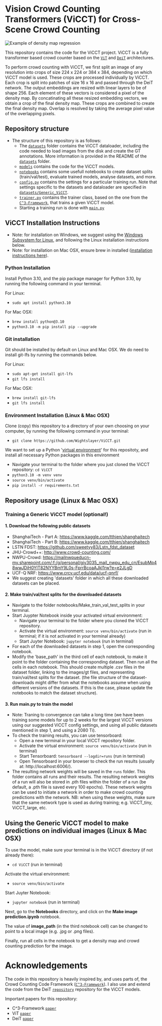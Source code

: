 # Vision Crowd Counting Transformers (ViCCT) for Cross-Scene Crowd Counting

![Example of density map regression](./misc/example_images/ViCCT_architecture.jpg?raw=true "ViCCT architecture")

This repository contains the code for the ViCCT project. ViCCT is a fully transformer based crowd counter based on the [`ViT`](https://arxiv.org/abs/2010.11929) and [`DeiT`](https://arxiv.org/abs/2012.12877) architectures.


To perform crowd counting with ViCCT, we first split an image of any resolution into crops of size 224 x 224 or 384 x 384, depending on which ViCCT model is used. These crops are processed individually by ViCCT. Each crop is split into patches of size 16 x 16 and passed through the DeiT network. The output embeddings are resized with linear layers to be of shape 256. Each element of these vectors is considered a pixel of the density map. By concatinating all these resized embedding vectors, we obtain a crop of the final density map. These crops are combined to create the final density map. Overlap is resolved by taking the average pixel value of the overlapping pixels.


## Repository structure

* The structure of this repository is as follows:
  * The [`datasets`](/datasets) folder contains the ViCCT dataloader, including the code needed to load images from the disk and create the GT annotations. More information is provided in the README of the [`datasets`](/datasets) folder.
  * [`models`](/models) contains the code for the ViCCT models.
  * [`notebooks`](/notebooks) contains some usefull notebooks to create dataset splits (train/val/test), evaluate trained models, analyse datasets, and more.
  * [`config.py`](config.py) contains the settings for a particular training run. Note that settings specific to the datasets and dataloader are specified in [`datasets/Generic_ViCCT`](/datasets/Generic_ViCCT).
  * [`trainer.py`](trainer.py) contains the trainer class, based on the one from the [`C^3-Framework`](https://arxiv.org/abs/1907.02724), that trains a given ViCCT model.
  * Starting a training run is done with [`main.py`](main.py)


## ViCCT Installation Instructions
- Note: for installation on Windows, we suggest using the [Windows Subsystem for Linux](https://docs.microsoft.com/en-us/windows/wsl/install), and following the Linux installation instructions below.
- Note: for installation on Mac OSX, ensure brew in installed ([installation instructions here](https://brew.sh/)).


### Python Installation
Install Python 3.10, and the pip package manager for Python 3.10, by running the following command in your terminal.

For Linux:
- `sudo apt install python3.10`

For Mac OSX:
- `brew install python@3.10`
- `python3.10 -m pip install pip --upgrade`


### Git installation
Git should be installed by default on Linux and Mac OSX. We do need to install git-lfs by running the commands below.

For Linux:
- `sudo apt-get install git-lfs`
- `git lfs install`

For Mac OSX:
- `brew install git-lfs`
- `git lfs install`


### Environment Installation (Linux & Mac OSX)
Clone (copy) this repository to a directory of your own choosing on your computer, by running the following command in your terminal:
- `git clone https://github.com/Wightslayer/ViCCT.git`

We want to set up a Python '[virtual environment](https://docs.python.org/3/library/venv.html#:~:text=A%20virtual%20environment%20is%20a,part%20of%20your%20operating%20system.)' for this repositoty, and install all necessary Python packages in this environment
- Navigate your terminal to the folder where you just cloned the ViCCT repository: `cd ViCCT`
- `python3.10 -m venv venv`
- `source venv/bin/activate`
- `pip install -r requirements.txt`


## Repository usage (Linux & Mac OSX)

### Training a Generic ViCCT model (optional!)
#### 1. Download the following public datasets
- ShanghaiTech - Part A: https://www.kaggle.com/tthien/shanghaitech
- ShanghaiTech - Part B: https://www.kaggle.com/tthien/shanghaitech
- LSTN FDST: https://github.com/sweetyy83/Lstn_fdst_dataset
- JHU-Crowd++: http://www.crowd-counting.com/
- NWPU-Crowd: https://mailnwpueducn-my.sharepoint.com/:f:/g/personal/gjy3035_mail_nwpu_edu_cn/EsubMp48wwJDiH0YlT82NYYBmY9L0s-FprrBcoaAJkI1rw?e=e2JLgD
- UCF-Q NRF: https://www.crcv.ucf.edu/data/ucf-qnrf/
- We suggest creating 'datasets' folder in which all these downloaded datasets can be placed.


#### 2. Make train/val/test splits for the downloaded datasets
- Navigate to the folder notebooks/Make_train_val_test_splits in your terminal.
- Start Juypter Notebook inside your activated virtual environment:
  - Navigate your terminal to the folder where you cloned the ViCCT repository.
  - Activate the virtual environment: `source venv/bin/activate` (run in terminal; if it is not activated in your terminal already)
  - Start Juyter Notebook: `jupyter notebook` (run in terminal)
- For each of the downloaded datasets in step 1, open the corresponding notebook.
- Modify the 'base_path' in the third cell of each notebook, to make it point to the folder containing the corresponding dataset. Then run all the cells in each notebook. This should create multiple .csv files in the dataset folder, linking to the images/gt files, and representing train/val/test splits for the dataset. (the file structure of the dataset-downloads might differ from what the notebooks assume when using different versions of the datasets. If this is the case, please update the notebooks to match the dataset structure).


#### 3. Run main.py to train the model
- Note: Traning to convergence can take a long time (we have been training some models for up to 2 weeks for the largest ViCCT versions using our suggested ViCCT config settings, and using all public datasets mentioned in step 1, and using a 2080 Ti).
- To check the training results, you can use tensorboard:
  - Open a new terminal in your local ViCCT repository folder.
  - Activate the virtual environment: `source venv/bin/activate` (run in terminal)
  - Start Tensorboard: `tensorboard --logdir=runs` (run in terminal)
  - Open Tensorboard in your browser to check the run results (usually at: http://localhost:6006/).
- The resulting network weights will be saved in the `runs` folder. This folder contains all runs and their results. The resulting network weights of a run will also be stored in .pth files within the folder of a run (be default, a .pth file is saved every 100 epochs). These network weights can be used to initiate a network in order to make crowd counting predictions with the network. NB: when using these weights, make sure that the same network type is used as during training; e.g. ViCCT_tiny, ViCCT_large, etc.


## Using the Generic ViCCT model to make predictions on individual images (Linux & Mac OSX)

To use the model, make sure your terminal is in the ViCCT directory (if not already there):
- `cd ViCCT` (run in terminal)

Activate the virtual environment:
- `source venv/bin/activate`

Start Juyter Notebook:
- `jupyter notebook` (run in terminal)

Next, go to the **Notebooks** directory, and click on the **Make image prediction.ipynb** notebook.

The value of **image_path** (in the third notebook cell) can be changed to point to a local image (e.g. .jpg or .png files).

Finally, run all cells in the notebook to get a density map and crowd counting prediction for the image.


# Acknowledgements

The code in this repository is heavily inspired by, and uses parts of, the Crowd Counting Code Framework ([`C^3-Framework`](https://github.com/gjy3035/C-3-Framework)). I also use and extend the code from the DeiT [`repository`](https://github.com/facebookresearch/deit) repository for the ViCCT models.


Important papers for this repository:
 - C^3-Framework [`paper`](https://arxiv.org/abs/1907.02724)
 - ViT [`paper`](https://arxiv.org/abs/2010.11929)
 - DeiT [`paper`](https://arxiv.org/abs/2012.12877)
